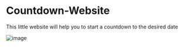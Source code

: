 # Countdown-Website

This little website will help you to start a countdown to the desired date

![image](https://user-images.githubusercontent.com/78442505/164917560-c6b2b52b-efac-4ac9-9a95-b2ed7450ae7b.png)
